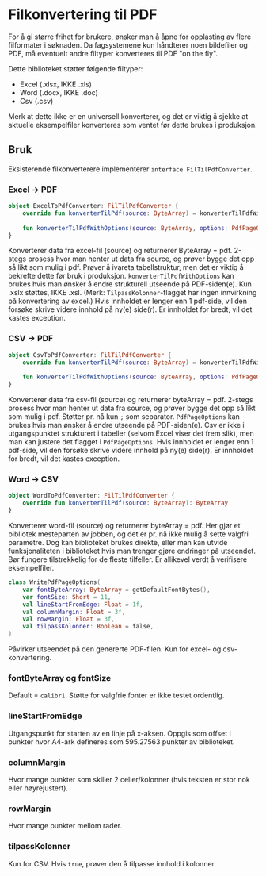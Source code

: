 # Filkonvertering til PDF

For å gi større frihet for brukere, ønsker man å åpne for opplasting av flere filformater i søknaden. Da fagsystemene 
kun håndterer noen bildefiler og PDF, må eventuelt andre filtyper konverteres til PDF "on the fly".

Dette biblioteket støtter følgende filtyper:
* Excel (.xlsx, IKKE .xls)
* Word (.docx, IKKE .doc)
* Csv (.csv)

Merk at dette ikke er en universell konverterer, og det er viktig å sjekke at aktuelle eksempelfiler konverteres som 
ventet før dette brukes i produksjon. 

## Bruk

Eksisterende filkonverterere implementerer ```interface FilTilPdfConverter```. 

### Excel -> PDF
```kotlin
object ExcelToPdfConverter: FilTilPdfConverter {
    override fun konverterTilPdf(source: ByteArray) = konverterTilPdfWithOptions(source, PdfPageOptions())
    
    fun konverterTilPdfWithOptions(source: ByteArray, options: PdfPageOptions): ByteArray
}
```
Konverterer data fra excel-fil (source) og returnerer ByteArray = pdf. 2-stegs prosess hvor man henter ut data fra source,
og prøver bygge det opp så likt som mulig i pdf. Prøver å ivareta tabellstruktur, men det er viktig
å bekrefte dette før bruk i produksjon. `konverterTilPdfWithOptions` kan brukes hvis man ønsker å endre strukturell 
utseende på PDF-siden(e). Kun .xslx støttes, IKKE .xsl. (Merk: `TilpassKolonner`-flagget har ingen innvirkning på konvertering av excel.)
Hvis innholdet er lenger enn 1 pdf-side, vil den forsøke skrive videre innhold på ny(e) side(r). 
Er innholdet for bredt, vil det kastes exception.

### CSV -> PDF
```kotlin
object CsvToPdfConverter: FilTilPdfConverter {
    override fun konverterTilPdf(source: ByteArray) = konverterTilPdfWithOptions(source, PdfPageOptions())
    
    fun konverterTilPdfWithOptions(source: ByteArray, options: PdfPageOptions): ByteArray
}
```
Konverterer data fra csv-fil (source) og returnerer byteArray = pdf. 2-stegs prosess hvor man henter ut data fra source, 
og prøver bygge det opp så likt som mulig i pdf. Støtter pr. nå kun ```;``` som separator. `PdfPageOptions`
kan brukes hvis man ønsker å endre utseende på PDF-siden(e). Csv er ikke i utgangspunktet strukturert i tabeller 
(selvom Excel viser det frem slik), men man kan justere det flagget i `PdfPageOptions`. 
Hvis innholdet er lenger enn 1 pdf-side, vil den forsøke skrive videre innhold på ny(e) side(r).
Er innholdet for bredt, vil det kastes exception.

### Word -> CSV
```kotlin
object WordToPdfConverter: FilTilPdfConverter {
    override fun konverterTilPdf(source: ByteArray): ByteArray
}
```
Konverterer word-fil (source) og returnerer byteArray = pdf. Her gjør et bibliotek mesteparten av jobben, og det er pr. nå
ikke mulig å sette valgfri parametre. Dog kan biblioteket brukes direkte, eller man kan utvide
funksjonaliteten i biblioteket hvis man trenger gjøre endringer på utseendet. Bør fungere tilstrekkelig for de fleste tilfeller. 
Er allikevel verdt å verifisere eksempelfiler.

```kotlin
class WritePdfPageOptions(
    var fontByteArray: ByteArray = getDefaultFontBytes(),
    var fontSize: Short = 11,
    val lineStartFromEdge: Float = 1f,
    val columnMargin: Float = 3f,
    val rowMargin: Float = 3f,
    val tilpassKolonner: Boolean = false,
)
```
Påvirker utseendet på den genererte PDF-filen. Kun for excel- og csv-konvertering. 
### fontByteArray og fontSize
Default = ```calibri```. Støtte for valgfrie fonter er ikke testet ordentlig.
### lineStartFromEdge
Utgangspunkt for starten av en linje på x-aksen. Oppgis som offset i punkter hvor A4-ark defineres som 595.27563 punkter av 
biblioteket.
### columnMargin
Hvor mange punkter som skiller 2 celler/kolonner (hvis teksten er stor nok eller høyrejustert). 
### rowMargin
Hvor mange punkter mellom rader.
### tilpassKolonner
Kun for CSV. Hvis ```true```, prøver den å tilpasse innhold i kolonner.
